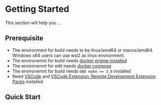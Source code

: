 # Getting Started

This section will help you ...

## Prerequisite

- The environment for build needs to be linux/amd64 or macos/amd64. Windows x64 users can use wsl2 as linux environment.
- The environemnt for build needs [docker engine installed](https://docs.docker.om/engine/install/)
- The environemnt for edit needs [docker compose](https://docs.docker.com/compose/install/)
- The environemnt for build needs `GNU make >= 3.8` installed
- Need [VSCode](https://code.visualstudio.com/docs/setup/etup-overview) and [VSCode Extension: Remote Development Extension Packs](https://marketplace.visualstudio.com/items?itemName=ms-vscode-remote.scode-remote-extensionpack) installed.

## Quick Start
